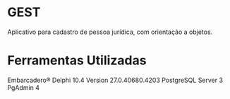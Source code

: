 # GEST
Aplicativo para cadastro de pessoa jurídica, com orientação a objetos.

# Ferramentas Utilizadas

Embarcadero® Delphi 10.4 Version 27.0.40680.4203 
PostgreSQL Server 3
PgAdmin 4
